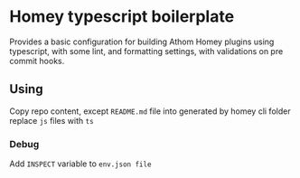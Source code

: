 # Homey typescript boilerplate

Provides a basic configuration for building Athom Homey plugins using typescript,
with some lint, and formatting settings, with validations on pre commit hooks.

## Using

Copy repo content, except `README.md` file into generated by homey cli folder
replace `js` files with `ts`

### Debug

Add `INSPECT` variable to `env.json file`


